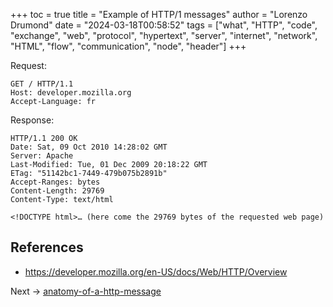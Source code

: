 +++
toc = true
title = "Example of HTTP/1 messages"
author = "Lorenzo Drumond"
date = "2024-03-18T00:58:52"
tags = ["what",  "HTTP",  "code",  "exchange",  "web",  "protocol",  "hypertext",  "server",  "internet",  "network",  "HTML",  "flow",  "communication",  "node",  "header"]
+++


Request:

```curl
GET / HTTP/1.1
Host: developer.mozilla.org
Accept-Language: fr
```

Response:

```curl
HTTP/1.1 200 OK
Date: Sat, 09 Oct 2010 14:28:02 GMT
Server: Apache
Last-Modified: Tue, 01 Dec 2009 20:18:22 GMT
ETag: "51142bc1-7449-479b075b2891b"
Accept-Ranges: bytes
Content-Length: 29769
Content-Type: text/html

<!DOCTYPE html>… (here come the 29769 bytes of the requested web page)
```

## References
- https://developer.mozilla.org/en-US/docs/Web/HTTP/Overview

Next -> [anatomy-of-a-http-message](/wiki/anatomy-of-a-http-message/)
